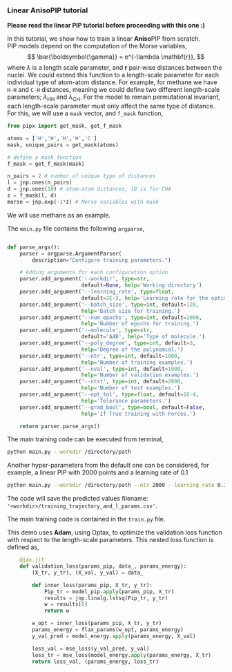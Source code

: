 ### Linear AnisoPIP tutorial ###

**Please read the linear PIP tutorial before proceeding with this one :)**


In this tutorial, we show how to train a linear **Aniso**PIP from scratch.<br>
PIP models depend on the computation of the Morse variables,
$$
\bar{\boldsymbol{\gamma}} = e^{-\lambda \mathbf{r}},
$$
where $\lambda$ is a length scale parameter, and $\mathbf{r}$ pair-wise distances between the nuclei. 
We could extend this function to a length-scale parameter for each individual type of atom-atom distance. For example, for methane we have ```H-H``` and ```C-H``` distances, meaning we could define two different length-scale parameters; $\lambda_{\text{HH}}$ and $\lambda_{\text{CH}}$.
For the model to remain permutational invariant, each length-scale parameter must only affect the same type of distance. <br>
For this, we will use a ```mask``` vector, and ```f_mask``` function,

```python
from pipx import get_mask, get_f_mask

atoms = ['H','H','H','H','C']
mask, unique_pairs = get_mask(atoms)

# define a mask function
f_mask = get_f_mask(mask)

n_pairs = 2 # number of unique type of distances
l = jnp.ones(n_pairs)
d = jnp.ones(10) # atom-atom distances, 10 is for CH4
z = f_mask(l, d)
morse = jnp.exp(-1*z) # Morse variables with mask
```


We will use methane as an example. 

The ```main.py``` file contains the following ```argparse```,

```python

def parse_args():
    parser = argparse.ArgumentParser(
        description="Configure training parameters.")

    # Adding arguments for each configuration option
    parser.add_argument('--workdir', type=str,
                        default=None, help='Working directory')
    parser.add_argument('--learning_rate', type=float,
                        default=2E-3, help='Learning rate for the optimizer.')
    parser.add_argument('--batch_size', type=int, default=128,
                        help='Batch size for training.')
    parser.add_argument('--num_epochs', type=int, default=2000,
                        help='Number of epochs for training.')
    parser.add_argument('--molecule', type=str,
                        default='A4B', help='Type of molecule.')
    parser.add_argument('--poly_degree', type=int, default=3,
                        help='Degree of the polynomial.')
    parser.add_argument('--ntr', type=int, default=1000,
                        help='Number of training examples.')
    parser.add_argument('--nval', type=int, default=1000,
                        help='Number of validation examples.')
    parser.add_argument('--ntst', type=int, default=2000,
                        help='Number of test examples.')
    parser.add_argument('--opt_tol', type=float, default=1E-4,
                        help='Tolerance parameters.')
    parser.add_argument('--grad_bool', type=bool, default=False,
                        help='If True training with Forces.')

    return parser.parse_args()

```

The main training code can be executed from terminal,
```bash
python main.py --workdir /directory/path
```
Another hyper-parameters from the default one can be considered, for example, a linear PIP with 2000 points and a learning rate of 0.1
```bash
python main.py --workdir /directory/path --ntr 2000 --learning_rate 0.1
```

The code will save the predicted values filename: ```'<workdir>/training_trajectory_and_l_params.csv'```.

The main training code is contained in the ```train.py``` file. 


This demo uses **Adam**, using Optax, to optimize the validation loss function with respect to the length-scale parameters. 
This nested loss function is defined as, 

```python 
    @jax.jit
    def validation_loss(params_pip, data_, params_energy):
        (X_tr, y_tr), (X_val, y_val) = data_

        def inner_loss(params_pip, X_tr, y_tr):
            Pip_tr = model_pip.apply(params_pip, X_tr)
            results = jnp.linalg.lstsq(Pip_tr, y_tr)
            w = results[0]
            return w

        w_opt = inner_loss(params_pip, X_tr, y_tr)
        params_energy = flax_params(w_opt, params_energy)
        y_val_pred = model_energy.apply(params_energy, X_val)

        loss_val = mse_loss(y_val_pred, y_val)
        loss_tr = mse_loss(model_energy.apply(params_energy, X_tr)
        return loss_val, (params_energy, loss_tr)
```


